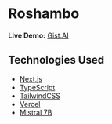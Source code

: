 # Roshambo



**Live Demo:** [Gist.AI](https://gist-ai-beta.vercel.app/)

<!-- ## Features -->



## Technologies Used

- [Next.js](https://nextjs.org/)
- [TypeScript](https://www.typescriptlang.org/)
- [TailwindCSS](https://tailwindcss.com/)
- [Vercel](https://vercel.com/)
- [Mistral 7B](https://huggingface.co/mistralai/Mistral-7B-Instruct-v0.2)
